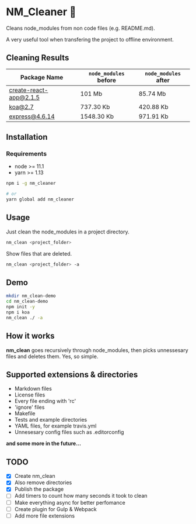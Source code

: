 # NM_Cleaner 🧹

Cleans node_modules from non code files (e.g. README.md).

A very useful tool when transfering the project to offline environment.

## Cleaning Results

| Package Name | `node_modules` before | `node_modules` after |
|--------------|----------------------|-----------------------|
| create-react-app@2.1.5 | 101 Mb | 85.74 Mb |
| koa@2.7 | 737.30 Kb | 420.88 Kb |
| express@4.6.14 | 1548.30 Kb | 971.91 Kb |

## Installation

### Requirements

* node >= 11.1
* yarn >= 1.13

```sh
npm i -g nm_cleaner

# or
yarn global add nm_cleaner
```

## Usage

Just clean the node_modules in a project directory.

```sh
nm_clean <project_folder>
```

Show files that are deleted.

```sh
nm_clean <project_folder> -a
```

## Demo

```sh
mkdir nm_clean-demo
cd nm_clean-demo
npm init -y
npm i koa
nm_clean ./ -a
```

## How it works

**nm_clean** goes recursively through node_modules, then picks unnessesary files and deletes them. Yes, so simple.

## Supported extensions & directories

* Markdown files
* License files
* Every file ending with 'rc'
* 'ignore' files
* Makefile
* Tests and example directories
* YAML files, for example travis.yml
* Unnesesary config files such as .editorconfig

__and some more in the future...__

## TODO

- [x] Create nm_clean
- [x] Also remove directories
- [x] Publish the package
- [ ] Add timers to count how many seconds it took to clean
- [ ] Make everything async for better perfomance
- [ ] Create plugin for Gulp & Webpack
- [ ] Add more file extensions
